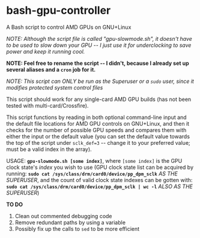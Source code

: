 # bash-gpu-controller
A Bash script to control AMD GPUs on GNU+Linux

*NOTE: Although the script file is called "gpu-slowmode.sh", it doesn't have to be used to slow down your GPU -- I just use it for underclocking to save power and keep it running cool.*

**NOTE: Feel free to rename the script -- I didn't, because I already set up several aliases and a ``cron`` job for it.**

*NOTE: This script can ONLY be run as the Superuser or a ``sudo`` user, since it modifies protected system control files*

This script should work for any single-card AMD GPU builds (has not been tested with multi-card/Crossfire).

This script functions by reading in both optional command-line input and the default file locations for AMD GPU controls on GNU+Linux, and then it checks for the number of possible GPU speeds and compares them with either the input or the default value (you can set the default value towards the top of the script under ``sclk_def=3`` -- change it to your preferred value; must be a valid index in the array).

USAGE: **``gpu-slowmode.sh [some index]``**, where ``[some index]`` is the GPU clock state's *index* you wish to use (GPU clock state list can be acquired by running: 
  **``sudo cat /sys/class/drm/card0/device/pp_dpm_sclk``** *AS THE SUPERUSER*,
 and the count of valid clock state indexes can be gotten with:
  **``sudo cat /sys/class/drm/card0/device/pp_dpm_sclk | wc -l``** *ALSO AS THE SUPERUSER*)

**TO DO**
1) Clean out commented debugging code
2) Remove redundant paths by using a variable
3) Possibly fix up the calls to ``sed`` to be more efficient
